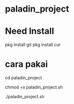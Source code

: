 # paladin_project

# Need Install
pkg install git
pkg install cur

# cara pakai

cd paladin_project

chmod +x paladin_project.sh

./paladin_project.sh
